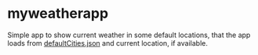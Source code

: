 # myweatherapp

Simple app to show current weather in some default locations, that the app loads from [defaultCities.json](core/data/src/main/assets/defaultCities.json) and current location, if available.


[^1]: Architecture best practices based on `nowinandroid` project.
